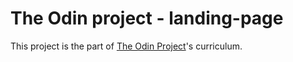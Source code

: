 # The Odin project -  landing-page
This project is the part of [The Odin Project](https://www.theodinproject.com/paths/foundations/courses/foundations/lessons/etch-a-sketch-project)'s curriculum.

